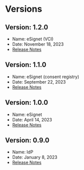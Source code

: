 # Versions

## Version: 1.2.0

* Name: eSignet (VCI)
* Date: November 18, 2023
* [Release Notes](v1.2.0)

## Version: 1.1.0

* Name: eSignet (consent registry)
* Date: September 22, 2023
* [Release Notes](v1.1.0)

## Version: 1.0.0

* Name: eSignet
* Date: April 14, 2023
* [Release Notes](v1.0.0)

## Version: 0.9.0

* Name: IdP
* Date: January 8, 2023
* [Release Notes](v0.9.0)
